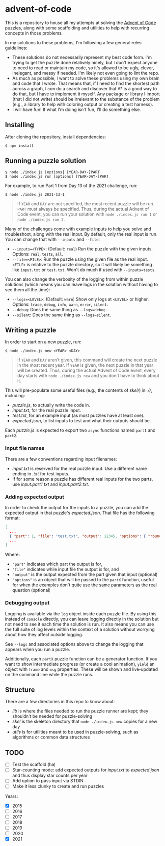 # advent-of-code

This is a repository to house all my attempts at solving the [Advent of Code](adventofcode.com/) puzzles, along with some scaffolding and utilities to help with recurring concepts in those problems.

In my solutions to these problems, I'm following a few general ~~rules~~ guidelines:

* These solutions do not necessarily represent my best code form. I'm trying to get the puzzle done relatively nicely, but I don't expect anyone to need to read or maintain my code, so it's allowed to be ugly, clever, inelegant, and messy if needed. I'm likely not even going to lint the repo.
* As much as possible, I want to solve these problems using my own brain and code that I wrote. That means that, if I need to find the shortest path across a graph, I _can_ do a search and discover that A* is a good way to do that, but I have to implement it myself. Any package or library I import (that I did not write) should be irrelevant to the substance of the problem (e.g., a library to help with coloring output or creating a test harness).
* I will have fun! If what I'm doing isn't fun, I'll do something else.

## Installing

After cloning the repository, install dependencies:

```
$ npm install
```

## Running a puzzle solution

```
$ node ./index.js [options] [YEAR-DAY-]PART
$ node ./index.js run [options] [YEAR-DAY-]PART
```

For example, to run Part 1 from Day 13 of the 2021 challenge, run:

```
$ node ./index.js 2021-13-1
```

> If `YEAR` and `DAY` are not specified, the most recent puzzle will be run. `PART` must always be specified. Thus, during the actual Advent of Code event, you can run your solution with `node ./index.js run 1` or `node ./index.js run 2`.

Many of the challenges come with example inputs to help you solve and troubleshoot, along with the real input. By default, only the real input is run. You can change that with `--inputs` and `--file`:

- `--inputs=<TYPE>`: (Default: `real`) Run the puzzle with the given inputs. Options: `real`, `tests`, `all`.
- `--file=<FILE>`: Run the puzzle using the given file as the real input. `<FILE>` is relative to the puzzle directory, so it will likely be something like `input.txt` or `test.txt`. Won't do much if used with `--inputs=tests`.

You can also change the verbosity of the logging from within puzzle solutions (which means you can leave logs in the solution without having to see them all the time):

- `--logs=<LEVEL>`: (Default: `warn`) Show only logs at `<LEVEL>` or higher. Options: `trace`, `debug`, `info`, `warn`, `error`, `silent`.
- `--debug`: Does the same thing as `--logs=debug`.
- `--silent`: Does the same thing as `--logs=silent`.

## Writing a puzzle

In order to start on a new puzzle, run:

```
$ node ./index.js new <YEAR> <DAY>
```

> If `YEAR` and `DAY` aren't given, this command will create the next puzzle in the most recent year. If `YEAR` is given, the next puzzle in that year will be created. Thus, during the actual Advent of Code event, every day starts with `node ./index.js new` and you don't have to think about it.

This will pre-populate some useful files (e.g., the contents of _skel/_) in _./<YEAR>/<DAY>_, including:

* _puzzle.js_, to actually write the code in.
* _input.txt_, for the real puzzle input.
* _test.txt_, for an example input (as most puzzles have at least one).
* _expected.json_, to list inputs to test and what their outputs should be.

Each _puzzle.js_ is expected to export two `async` functions named `part1` and `part2`.

### Input file names

There are a few conventions regarding input filenames:

* _input.txt_ is reserved for the real puzzle input. Use a different name ending in _.txt_ for test inputs.
* If for some reason a puzzle has different real inputs for the two parts, use _input.part1.txt_ and _input.part2.txt_.

### Adding expected output

In order to check the output for the inputs to a puzzle, you can add the expected output in that puzzle's _expected.json_. That file has the following format:

```json
[
  ...
  { "part": 1, "file": "test.txt", "output": 12345, "options": { "rounds": 100 } },
  ...
]
```

Where:
* `"part"` indicates which part the output is for,
* `"file"` indicates while input file the output is for, and
* `"output"` is the output expected from the part given that input (optional)
* `"options"` is an object that will be passed to the `partX` function, useful for when the examples don't quite use the same parameters as the real question (optional)

### Debugging output

Logging is available via the `log` object inside each puzzle file. By using this instead of `console` directly, you can leave logging directly in the solution but not need to see it each time the solution is run. It also means you can use the full suite of log levels within the context of a solution without worrying about how they affect outside logging.

See `--logs` and associated options above to change the logging that appears when you run a puzzle.

Additionally, each `partX` puzzle function can be a generator function. If you want to show intermediate progress (or create a cool animation), `yield` an object with `frame` and `msg` properties. These will be shown and live-updated on the command line while the puzzle runs.

## Structure

There are a few directories in this repo to know about:

* _lib_ is where the files needed to run the puzzle runner are kept; they shouldn't be needed for puzzle-solving
* _skel_ is the skeleton directory that `node ./index.js new` copies for a new day
* _utils_ is for utilities meant to be used in puzzle-solving, such as algorithms or common data structures

## TODO

* [ ] Test the scaffold (ha)
* [ ] Star-counting mode: add expected outputs for _input.txt_ to _expected.json_ and thus display star counts per year
* [ ] Add option to pass input via STDIN
* [ ] Make it less clunky to create and run puzzles

Years:

* [x] 2015
* [ ] 2016
* [ ] 2017
* [ ] 2018
* [ ] 2019
* [ ] 2020
* [x] 2021

